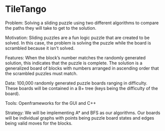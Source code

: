 # TileTango

Problem: Solving a sliding puzzle using two different algorithms to compare the paths they will take to get to the solution.

Motivation: Sliding puzzles are a fun logic puzzle that are created to be solved. In this case, the problem is solving the puzzle while the board is scrambled because it isn't solved.

Features: When the block’s number matches the randomly generated solution, this indicates that the puzzle is complete. The solution is a generalized board of blocks with numbers arranged in ascending order that the scrambled puzzles must match.

Data: 100,000 randomly generated puzzle boards ranging in difficulty. These boards will be contained in a B+ tree (keys being the difficulty of the board).

Tools: Openframeworks for the GUI and C++

Strategy: We will be implementing A* and BFS as our algorithms. Our boards will be individual graphs with points being puzzle board states and edges being valid moves for the blocks.
